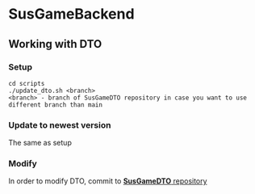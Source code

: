 # SusGameBackend

## Working with DTO

### Setup
```
cd scripts
./update_dto.sh <branch>
<branch> - branch of SusGameDTO repository in case you want to use different branch than main
```

### Update to newest version
The same as setup


### Modify
In order to modify DTO, commit to [**SusGameDTO** repository](https://github.com/Nepommuck/SusGameDTO)
